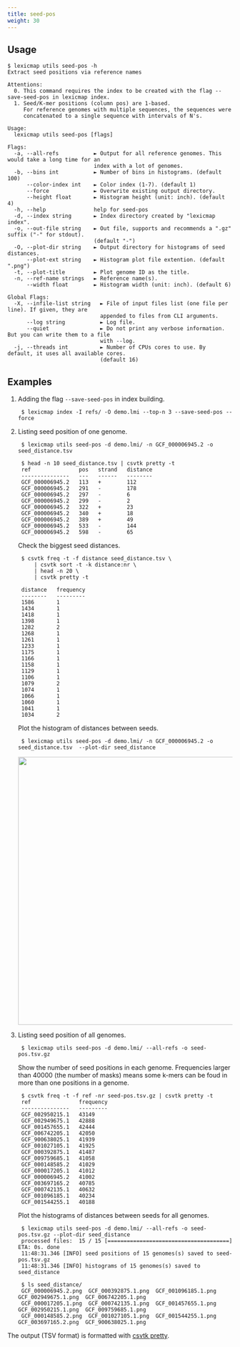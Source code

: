 ```yaml
---
title: seed-pos
weight: 30
---
```


## Usage

```plain
$ lexicmap utils seed-pos -h
Extract seed positions via reference names

Attentions:
  0. This command requires the index to be created with the flag --save-seed-pos in lexicmap index.
  1. Seed/K-mer positions (column pos) are 1-based.
     For reference genomes with multiple sequences, the sequences were
     concatenated to a single sequence with intervals of N's.

Usage:
  lexicmap utils seed-pos [flags]

Flags:
  -a, --all-refs           ► Output for all reference genomes. This would take a long time for an
                           index with a lot of genomes.
  -b, --bins int           ► Number of bins in histograms. (default 100)
      --color-index int    ► Color index (1-7). (default 1)
      --force              ► Overwrite existing output directory.
      --height float       ► Histogram height (unit: inch). (default 4)
  -h, --help               help for seed-pos
  -d, --index string       ► Index directory created by "lexicmap index".
  -o, --out-file string    ► Out file, supports and recommends a ".gz" suffix ("-" for stdout).
                           (default "-")
  -O, --plot-dir string    ► Output directory for histograms of seed distances.
      --plot-ext string    ► Histogram plot file extention. (default ".png")
  -t, --plot-title         ► Plot genome ID as the title.
  -n, --ref-name strings   ► Reference name(s).
      --width float        ► Histogram width (unit: inch). (default 6)

Global Flags:
  -X, --infile-list string   ► File of input files list (one file per line). If given, they are
                             appended to files from CLI arguments.
      --log string           ► Log file.
      --quiet                ► Do not print any verbose information. But you can write them to a file
                             with --log.
  -j, --threads int          ► Number of CPUs cores to use. By default, it uses all available cores.
                             (default 16)
```

## Examples

1. Adding the flag `--save-seed-pos` in index building.

        $ lexicmap index -I refs/ -O demo.lmi --top-n 3 --save-seed-pos --force

2. Listing seed position of one genome.

        $ lexicmap utils seed-pos -d demo.lmi/ -n GCF_000006945.2 -o seed_distance.tsv

        $ head -n 10 seed_distance.tsv | csvtk pretty -t
        ref               pos   strand   distance
        ---------------   ---   ------   --------
        GCF_000006945.2   113   +        112
        GCF_000006945.2   291   -        178
        GCF_000006945.2   297   -        6
        GCF_000006945.2   299   -        2
        GCF_000006945.2   322   +        23
        GCF_000006945.2   340   +        18
        GCF_000006945.2   389   +        49
        GCF_000006945.2   533   -        144
        GCF_000006945.2   598   -        65

    Check the biggest seed distances.

        $ csvtk freq -t -f distance seed_distance.tsv \
            | csvtk sort -t -k distance:nr \
            | head -n 20 \
            | csvtk pretty -t

        distance   frequency
        --------   ---------
        1586       1
        1434       1
        1418       1
        1398       1
        1282       2
        1268       1
        1261       1
        1233       1
        1175       1
        1166       1
        1158       1
        1129       1
        1106       1
        1079       2
        1074       1
        1066       1
        1060       1
        1041       1
        1034       2

    Plot the histogram of distances between seeds.

        $ lexicmap utils seed-pos -d demo.lmi/ -n GCF_000006945.2 -o seed_distance.tsv  --plot-dir seed_distance

    <img src="/LexicMap/GCF_000006945.2.png" alt="" width="600"/>

3. Listing seed position of all genomes.

        $ lexicmap utils seed-pos -d demo.lmi/ --all-refs -o seed-pos.tsv.gz

    Show the number of seed positions in each genome.
    Frequencies larger than 40000 (the number of masks) means some k-mers can be foud in more than one positions in a genome.

        $ csvtk freq -t -f ref -nr seed-pos.tsv.gz | csvtk pretty -t
        ref               frequency
        ---------------   ---------
        GCF_002950215.1   43149
        GCF_002949675.1   42888
        GCF_001457655.1   42444
        GCF_006742205.1   42050
        GCF_900638025.1   41939
        GCF_001027105.1   41925
        GCF_000392875.1   41487
        GCF_009759685.1   41058
        GCF_000148585.2   41029
        GCF_000017205.1   41012
        GCF_000006945.2   41002
        GCF_003697165.2   40785
        GCF_000742135.1   40632
        GCF_001096185.1   40234
        GCF_001544255.1   40188

    Plot the histograms of distances between seeds for all genomes.

        $ lexicmap utils seed-pos -d demo.lmi/ --all-refs -o seed-pos.tsv.gz --plot-dir seed_distance
        processed files:  15 / 15 [======================================] ETA: 0s. done
        11:48:31.346 [INFO] seed positions of 15 genomes(s) saved to seed-pos.tsv.gz
        11:48:31.346 [INFO] histograms of 15 genomes(s) saved to seed_distance

        $ ls seed_distance/
        GCF_000006945.2.png  GCF_000392875.1.png  GCF_001096185.1.png  GCF_002949675.1.png  GCF_006742205.1.png
        GCF_000017205.1.png  GCF_000742135.1.png  GCF_001457655.1.png  GCF_002950215.1.png  GCF_009759685.1.png
        GCF_000148585.2.png  GCF_001027105.1.png  GCF_001544255.1.png  GCF_003697165.2.png  GCF_900638025.1.png


The output (TSV format) is formatted with [csvtk pretty](https://github.com/shenwei356/csvtk).
